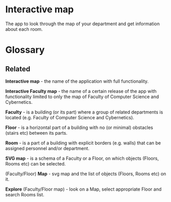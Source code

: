 # Interactive map

The app to look through the map of your department and get information about each room.


# Glossary

## Related
**Interactive map** - the name of the application with full functionality.

**Interactive Faculty map** - the name of a certain release of the app with functionality limited to only the map of Faculty of Computer Science and Cybernetics.

**Faculty** - is a building (or its part) where a group of related departments is located (e.g. Faculty of Computer Science and Cybernetics).

**Floor** - is a horizontal part of a building with no (or minimal) obstacles (stairs etc) between its parts.

**Room** - is a part of a building with explicit borders (e.g. walls) that can be assigned personnel and/or department.

**SVG map** - is a schema of a Faculty or a Floor, on which objects (Floors, Rooms etc) can be selected.

(Faculty/Floor) **Map** - svg map and the list of objects (Floors, Rooms etc) on it.

**Explore** (Faculty/Floor map) - look on a Map, select appropriate Floor and search Rooms list.

